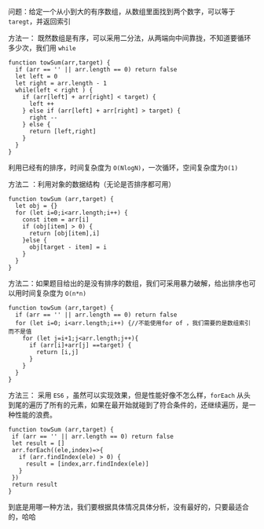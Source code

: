 问题：给定一个从小到大的有序数组，从数组里面找到两个数字，可以等于 `taregt`，并返回索引

方法一： 既然数组是有序，可以采用二分法，从两端向中间靠拢，不知道要循环多少次，我们用 `while` 
```
function towSum(arr,target) {
  if (arr == '' || arr.length == 0) return false
  let left = 0
  let right = arr.length - 1
  while(left < right ) {
    if (arr[left] + arr[right] < target) {
      left ++
    } else if (arr[left] + arr[right] > target) {
      right --
    } else {
      return [left,right]
    }
  }
}
```
利用已经有的排序，时间复杂度为 `O(NlogN)`，一次循环，空间复杂度为`O(1)`

方法二 ：利用对象的数据结构（无论是否排序都可用）
```
function towSum (arr,target) {
  let obj = {}
  for (let i=0;i<arr.length;i++) {
    const item = arr[i]
    if (obj[item] > 0) {
      return [obj[item],i]
    }else {
      obj[target - item] = i
    }
  }
}
```

方法二：如果题目给出的是没有排序的数组，我们可采用暴力破解，给出排序也可以用时间复杂度为 `O(n*n)`
```
function towSum (arr,target) {
  if (arr == '' || arr.length == 0) return false
  for (let i=0; i<arr.length;i++) {//不能使用for of ，我们需要的是数组索引而不是值
    for (let j=i+1;j<arr.length;j++){
      if (arr[i]+arr[j] ==target) {
        return [i,j]
      }
    }
  }
}
```
 方法三： 采用 `ES6` ，虽然可以实现效果，但是性能好像不怎么样，`forEach` 从头到尾的遍历了所有的元素，如果在最开始就碰到了符合条件的，还继续遍历，是一种性能的浪费。

 ```
 function towSum (arr,target) {
  if (arr == '' || arr.length == 0) return false
  let result = []
  arr.forEach((ele,index)=>{
    if (arr.findIndex(ele) > 0) {
      result = [index,arr.findIndex(ele)]
    }
  })
  return result
}
 ```
 到底是用哪一种方法，我们要根据具体情况具体分析，没有最好的，只要最适合的，哈哈
